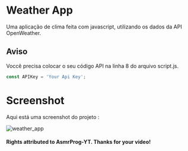 # Weather App
Uma aplicação de clima feita com javascript, utilizando os dados da API OpenWeather.

## Aviso
Voccê precisa colocar o seu código API na linha 8 do arquivo script.js.

```javascript
const APIKey = 'Your Api Key';
```

# Screenshot
Aqui está uma screenshot do projeto :

![weather_app](https://github.com/tpessoaaraujo/Weather_App/assets/100780465/20fb422e-c55a-4451-a661-5c7043ac0376)

#### Rights attributed to AsmrProg-YT. Thanks for your video!

